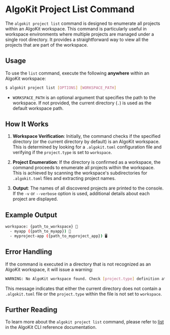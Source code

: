 # AlgoKit Project List Command

The `algokit project list` command is designed to enumerate all projects within an AlgoKit workspace. This command is particularly useful in workspace environments where multiple projects are managed under a single root directory. It provides a straightforward way to view all the projects that are part of the workspace.

## Usage

To use the `list` command, execute the following **anywhere** within an AlgoKit workspace:

```sh
$ algokit project list [OPTIONS] [WORKSPACE_PATH]
```

- `WORKSPACE_PATH` is an optional argument that specifies the path to the workspace. If not provided, the current directory (`.`) is used as the default workspace path.

## How It Works

1. **Workspace Verification**: Initially, the command checks if the specified directory (or the current directory by default) is an AlgoKit workspace. This is determined by looking for a `.algokit.toml` configuration file and verifying if the `project.type` is set to `workspace`.

2. **Project Enumeration**: If the directory is confirmed as a workspace, the command proceeds to enumerate all projects within the workspace. This is achieved by scanning the workspace's subdirectories for `.algokit.toml` files and extracting project names.

3. **Output**: The names of all discovered projects are printed to the console. If the `-v` or `--verbose` option is used, additional details about each project are displayed.

## Example Output

```sh
workspace: {path_to_workspace} 📁
  - myapp ({path_to_myapp}) 📜
  - myproject-app ({path_to_myproject_app}) 🖥️
```

## Error Handling

If the command is executed in a directory that is not recognized as an AlgoKit workspace, it will issue a warning:

```sh
WARNING: No AlgoKit workspace found. Check [project.type] definition at .algokit.toml
```

This message indicates that either the current directory does not contain a `.algokit.toml` file or the `project.type` within the file is not set to `workspace`.

## Further Reading

To learn more about the `algokit project list` command, please refer to [list](../../reference.md#list) in the AlgoKit CLI reference documentation.
